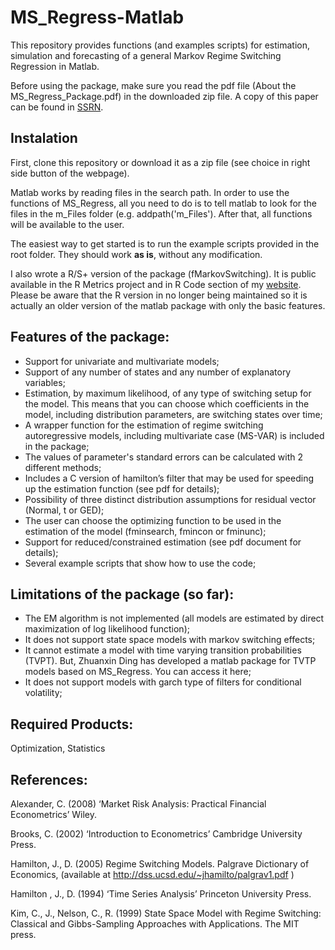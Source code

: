 # MS_Regress-Matlab

This repository provides functions (and examples scripts) for estimation, simulation and forecasting of a general Markov Regime Switching Regression in Matlab. 

Before using the package, make sure you read the pdf file (About the MS_Regress_Package.pdf) in the downloaded zip file. A copy of this paper can be found in [SSRN](https://ssrn.com/abstract=1714016).

## Instalation

First, clone this repository or download it as a zip file (see choice in right side button of the webpage). 
 
Matlab works by reading files in the search path. In order to use the functions of MS_Regress, all you need to do is to tell matlab to look for the files in the m_Files folder (e.g. addpath('m_Files'). After that, all functions will be available to the user.

The easiest way to get started is to run the example scripts provided in the root folder. They should work **as is**, without any modification.

I also wrote a R/S+ version of the package (fMarkovSwitching). It is public available in the R Metrics project and in R Code section of my [website](https://sites.google.com/site/marceloperlin/). Please be aware that the R version in no longer being maintained so it is actually an older version of the matlab package with only the basic features.   

## Features of the package: 

- Support for univariate and multivariate models;
- Support of any number of states and any number of explanatory variables;
- Estimation, by maximum likelihood, of any type of switching setup for the model. This means that you can choose which coefficients in the model, including distribution parameters, are switching states over time;
- A wrapper function for the estimation of regime switching autoregressive models, including multivariate case (MS-VAR) is included in the package;
- The values of parameter's standard errors can be calculated with 2 different methods;
- Includes a C version of hamilton’s filter that may be used for speeding up the estimation function (see pdf for details);
- Possibility of three distinct distribution assumptions for residual vector (Normal, t or GED);
- The user can choose the optimizing function to be used in the estimation of the model (fminsearch, fmincon or fminunc);
- Support for reduced/constrained estimation (see pdf document for details);
- Several example scripts that show how to use the code;

## Limitations of the package (so far): 

- The EM algorithm is not implemented (all models are estimated by direct maximization of log likelihood function);
- It does not support state space models with markov switching effects;
- It cannot estimate a model with time varying transition probabilities (TVPT). But, Zhuanxin Ding has developed a matlab package for TVTP models based on MS_Regress. You can access it here;
- It does not support models with garch type of filters for conditional volatility;

 

## Required Products:  

Optimization, Statistics

## References:
    
Alexander, C. (2008) ‘Market Risk Analysis: Practical Financial Econometrics’ Wiley. 

Brooks, C. (2002) ‘Introduction to Econometrics’ Cambridge University Press. 

Hamilton, J., D. (2005) Regime Switching Models. Palgrave Dictionary of Economics, (available at http://dss.ucsd.edu/~jhamilto/palgrav1.pdf ) 

Hamilton , J., D. (1994) ‘Time Series Analysis’ Princeton University Press. 

Kim, C., J., Nelson, C., R. (1999) State Space Model with Regime Switching: Classical and Gibbs-Sampling Approaches with Applications. The MIT press. 
 